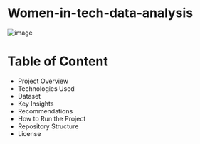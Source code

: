 # Women-in-tech-data-analysis
![image](https://github.com/user-attachments/assets/664651ce-8f2e-4e29-9a42-220b683daeee)

# Table of Content
- Project Overview
- Technologies Used
- Dataset
- Key Insights
- Recommendations
- How to Run the Project
- Repository Structure
- License
